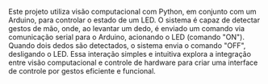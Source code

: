 Este projeto utiliza visão computacional com Python, em conjunto com um Arduino, para controlar o estado de um LED. O sistema é capaz de detectar gestos de mão, onde, ao levantar um dedo, é enviado um comando via comunicação serial para o Arduino, acionando o LED (comando "ON"). Quando dois dedos são detectados, o sistema envia o comando "OFF", desligando o LED. Essa interação simples e intuitiva explora a integração entre visão computacional e controle de hardware para criar uma interface de controle por gestos eficiente e funcional.
